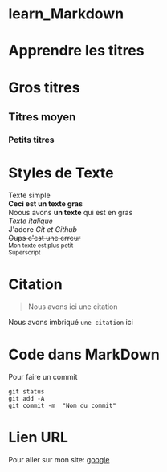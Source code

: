 # learn_Markdown

# Apprendre les titres
# Gros titres
## Titres moyen
### Petits titres

# Styles de Texte
Texte simple  
**Ceci est un texte gras**  
Noous avons __un texte__ qui est en gras  
*Texte italique*  
J'adore *Git et Github*  
~~Oups c'est une erreur~~  
<sub>Mon texte est plus petit</sub>  
<sup>Superscript</sup>  

# Citation
> Nous avons ici une citation  

Nous avons imbriqué `une citation` ici

# Code dans MarkDown

Pour faire un commit   
```
git status  
git add -A  
git commit -m  "Nom du commit"  
```


# Lien URL

Pour aller sur mon site: [google](https://google.com)